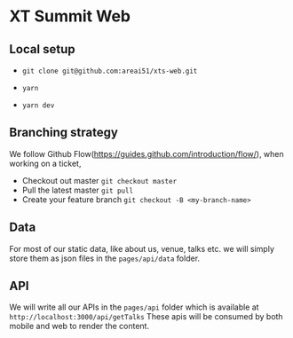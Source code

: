# XT Summit Web

## Local setup

- `git clone git@github.com:areai51/xts-web.git`

- `yarn`

- `yarn dev`

## Branching strategy

We follow Github Flow(https://guides.github.com/introduction/flow/), when working on a ticket,

- Checkout out master `git checkout master`
- Pull the latest master `git pull`
- Create your feature branch `git checkout -B <my-branch-name>`

## Data

For most of our static data, like about us, venue, talks etc. we will simply store them as json files in the `pages/api/data` folder.

## API

We will write all our APIs in the `pages/api` folder which is available at `http://localhost:3000/api/getTalks`
These apis will be consumed by both mobile and web to render the content.
